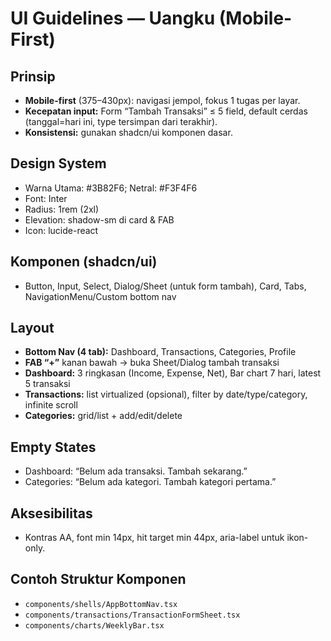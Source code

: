 # UI Guidelines — Uangku (Mobile-First)

## Prinsip
- **Mobile-first** (375–430px): navigasi jempol, fokus 1 tugas per layar.
- **Kecepatan input:** Form “Tambah Transaksi” ≤ 5 field, default cerdas (tanggal=hari ini, type tersimpan dari terakhir).
- **Konsistensi:** gunakan shadcn/ui komponen dasar.

## Design System
- Warna Utama: #3B82F6; Netral: #F3F4F6
- Font: Inter
- Radius: 1rem (2xl)
- Elevation: shadow-sm di card & FAB
- Icon: lucide-react

## Komponen (shadcn/ui)
- Button, Input, Select, Dialog/Sheet (untuk form tambah), Card, Tabs, NavigationMenu/Custom bottom nav

## Layout
- **Bottom Nav (4 tab):** Dashboard, Transactions, Categories, Profile
- **FAB “+”** kanan bawah → buka Sheet/Dialog tambah transaksi
- **Dashboard:** 3 ringkasan (Income, Expense, Net), Bar chart 7 hari, latest 5 transaksi
- **Transactions:** list virtualized (opsional), filter by date/type/category, infinite scroll
- **Categories:** grid/list + add/edit/delete

## Empty States
- Dashboard: “Belum ada transaksi. Tambah sekarang.”
- Categories: “Belum ada kategori. Tambah kategori pertama.”

## Aksesibilitas
- Kontras AA, font min 14px, hit target min 44px, aria-label untuk ikon-only.

## Contoh Struktur Komponen
- `components/shells/AppBottomNav.tsx`
- `components/transactions/TransactionFormSheet.tsx`
- `components/charts/WeeklyBar.tsx`
